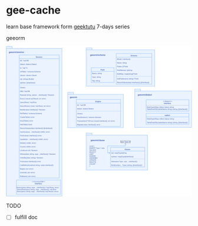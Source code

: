 # gee-cache
learn base framework form [geektutu](https://geektutu.com/post/geeorm.html) 7-days series

geeorm 

![UML](doc/gee-orm.png)

TODO
- [ ] fulfill doc  
